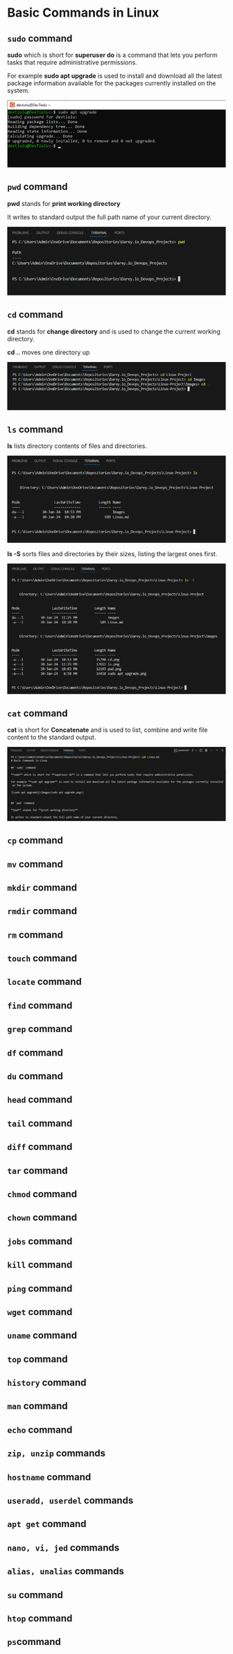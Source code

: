 # Basic Commands in Linux

## `sudo` command

**sudo** which is short for **superuser do** is a command that lets you perform tasks that require administrative permissions.

For example **sudo apt upgrade** is used to install and download all the latest package information available for the packages currently installed on the system.

![sudo apt upgrade](<Images/sudo apt upgrade.png>)


## `pwd` command

**pwd** stands for **print working directory**

It writes to standard output the full path name of your current directory.

![pwd](Images/pwd.png)


## `cd` command

**cd** stands for **change directory** and is used to change the current working directory.

**cd ..** moves one directory up

![cd](Images/cd.png)


## `ls` command

**ls** lists directory contents of files and directories. 

![ls](Images/ls.png)

**ls -S** sorts files and directories by their sizes, listing the largest ones first.

![ls -S](<Images/ls -S.png>)


## `cat` command

**cat** is short for **Concatenate** and is used to list, combine and write file content to the standard output.

![cat](Images/cat.png)


## `cp` command


## `mv` command


## `mkdir` command


## `rmdir` command


## `rm` command


## `touch` command


## `locate` command


## `find` command


## `grep` command


## `df` command


## `du` command


## `head` command


## `tail` command


## `diff` command


## `tar` command


## `chmod` command


## `chown` command


## `jobs` command


## `kill` command


## `ping` command


## `wget` command


## `uname` command


## `top` command


## `history` command


## `man` command


## `echo` command


## `zip, unzip` commands


## `hostname` command


## `useradd, userdel` commands


## `apt get` command


## `nano, vi, jed` commands


## `alias, unalias` commands


## `su` command


## `htop` command


## `ps`command